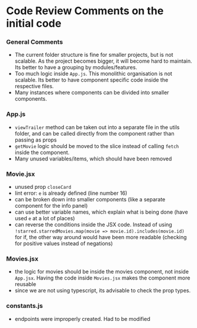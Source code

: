 # Code Review Comments on the initial code 

### General Comments
- The current folder structure is fine for smaller projects, but is not scalable. As the project becomes bigger, it will become hard to maintain. Its better to have a grouping by modules/features.
- Too much logic inside ``App.js``. This monolithic organisation is not scalable. Its better to have component specific code inside the respective files.
- Many instances where components can be divided into smaller components.

### App.js
- ``viewTrailer`` method can be taken out into a separate file in the utils folder, and can be called directly from the component rather than passing as props
- ``getMovie`` logic should be moved to the slice instead of calling ``fetch`` inside the component.
- Many unused variables/items, which should have been removed

### Movie.jsx
- unused prop ``closeCard``
- lint error: ``e`` is already defined (line number 16)
- can be broken down into smaller components (like a separate component for the info panel)
- can use better variable names, which explain what is being done (have used ``e`` at a lot of places)
- can reverse the conditions inside the JSX code. Instead of using ``!starred.starredMovies.map(movie => movie.id).includes(movie.id)`` for if, the other way around would have been more readable (checking for positive values instead of negations)

### Movies.jsx
- the logic for movies should be inside the movies component, not inside ``App.jsx``. Having the code inside ``Movies.jsx`` makes the component more reusable
- since we are not using typescript, its advisable to check the prop types.

### constants.js
- endpoints were improperly created. Had to be modified